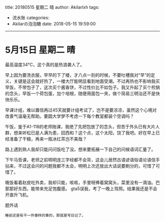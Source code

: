 title: 20180515 星期二 晴
author: Akilarlxh
tags:
  - 流水账
categories:
  - Akilarの泡泡糖
date: 2018-05-15 19:59:00
---
# 5月15日 星期二 晴

最高温度34℃，这个真的是热浪袭人了。

早上因为要洗衣服，早早的下了楼，才八点一刻的时候，不要吐槽我对“早”的定义，关键是这会就好热了，一楼大厅能明显看到地面受潮。不过再热也不影响我买早饭，不带包子了，这次买个酱香饼，不过性价比不如包子。我又升起了买个煎锅的念头，早饭一个荷包蛋，加个培根，随便用面包一夹，做个简易三明治还不是快快乐乐。

早课计组，难以置信再过45天就要计组考试了，岂不是要凉凉，虽然这个心境对改善气温毫无帮助。要圆大学梦不考虑一下每个教室都装个空调吗？

午饭，鉴于A1-118的老师拖课，我绝了先把包放了的念头，但苦于外头已有大片人群，想来听松已是人满为患，回西和？这个点，这个太阳，饶了我吧。好在早上已经准备了干粮，再来一瓶冰红茶岂不美哉？

路上遇到熟人我却只能问问饭吃了没。想来要拓展一下自己的问候语词汇量了。

下午马哲课，老师之前明明连三字经都不会背，这会儿居然古语谚语俗语论语信手拈来，不过这会问的问题我都不太会，明明上次还放出大话说要刷分的，可惜了可惜了。

晚饭看着赵皮吃外卖，我却只能，咳咳，手里呀捧着窝窝头，菜里没有一滴油。巴那那好东西，能带来充足饱腹感。
gta5误我，考了一晚上驾照。结果我还是不会开直升飞机。

题外话
```
睡前还是有干一件像样的事的，那就是写日记了。
```
